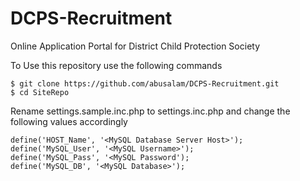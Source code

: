 # DCPS-Recruitment
Online Application Portal for District Child Protection Society

To Use this repository use the following commands

    $ git clone https://github.com/abusalam/DCPS-Recruitment.git
    $ cd SiteRepo

Rename settings.sample.inc.php to settings.inc.php and change the following values accordingly

    define('HOST_Name', '<MySQL Database Server Host>');
    define('MySQL_User', '<MySQL Username>');
    define('MySQL_Pass', '<MySQL Password');
    define('MySQL_DB', '<MySQL Database>');

